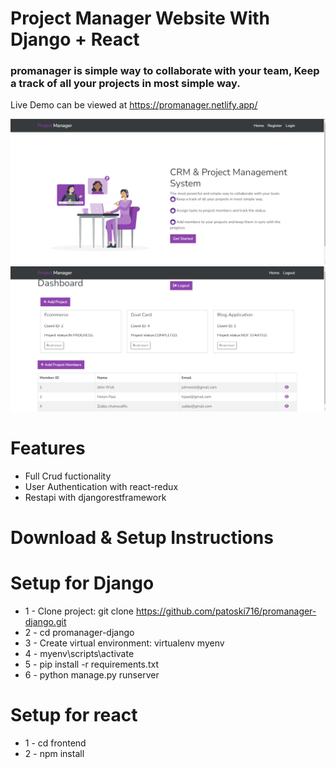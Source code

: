 # Project Manager Website With Django + React
### promanager is simple way to collaborate with your team, Keep a track of all your projects in most simple way.

Live Demo can be viewed at https://promanager.netlify.app/



<div align="center">

<img src="showcase.PNG" width="800px"/><br/>
<img src="Dashboard.PNG" width="800px"/>

</div>


# Features
* Full Crud fuctionality
* User Authentication with react-redux
* Restapi with djangorestframework


# Download & Setup Instructions

# Setup for Django

* 1 - Clone project: git clone https://github.com/patoski716/promanager-django.git
* 2 - cd promanager-django
* 3 - Create virtual environment: virtualenv myenv
* 4 - myenv\scripts\activate
* 5 - pip install -r requirements.txt
* 6 - python manage.py runserver

# Setup for react
* 1 - cd frontend
* 2 - npm install
